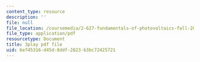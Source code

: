 ```yaml
---
content_type: resource
description: ''
file: null
file_location: /coursemedia/2-627-fundamentals-of-photovoltaics-fall-2013/6e745316d45d8ddf2823b3bc72425721_yHzpj_MDOdk.pdf
file_type: application/pdf
resourcetype: Document
title: 3play pdf file
uid: 6e745316-d45d-8ddf-2823-b3bc72425721
---
```

